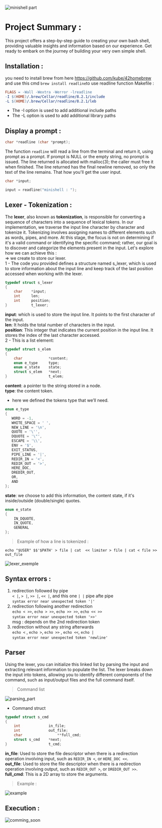 ![minishell part](https://github.com/Mustapha-Moumanis/minishell/assets/86886160/e634f444-b03b-43a5-958e-e1250c742512)
# Project Summary :
This project offers a step-by-step guide to creating your own bash shell, providing valuable insights and information based on our experience. Get ready to embark on the journey of building your very own simple shell.
## Installation :
you need to install brew from here https://github.com/kube/42homebrew 
and use this cmd `brew install readline`to use readline function
Makefile : 
```Makefile
FLAGS = -Wall -Wextra -Werror -lreadline 
-I $(HOME)/.brew/Cellar/readline/8.2.1/include
-L $(HOME)/.brew/Cellar/readline/8.2.1/leb
```
* The -I option is used to add additional include paths
* The -L option is used to add additional library paths
## Display a prompt :
```c
char *readline (char *prompt);
```
The function `readline` will read a line from the terminal and return it, using prompt as a prompt.  If prompt is NULL or the empty string, no prompt is issued.  The line returned is allocated with malloc(3); the caller must free it when finished.  The line returned has the final newline removed, so only the text of the line remains.
That how you'll get the user input.
```c
char *input;

input = readline("minishell : ");
```
## Lexer - Tokenization :
The **lexer**, also known as **tokenization**, is responsible for converting a sequence of characters into a sequence of lexical tokens. In our implementation, we traverse the input line character by character and tokenize it. Tokenizing involves assigning names to different elements such as words, pipes, and more. At this stage, the focus is not on determining if it's a valid command or identifying the specific command; rather, our goal is to discover and categorize the elements present in the input.
Let's explore how we can achieve this : <br>
=> we create to store our lexer. <br>
1 - The code you provided defines a structure named s_lexer, which is used to store information about the input line and keep track of the last position accessed when working with the lexer.<br>
```c
typedef struct s_lexer
{
	char	*input;
	int		len;
	int		position;
}			t_lexer;
```
**input**: which is used to store the input line. It points to the first character of the input.<br>
**len**: It holds the total number of characters in the input.<br>
**position**: This integer that indicates the current position in the input line. It stores the index of the last character accessed.<br>
2 - This is a list element:
```c
typedef struct s_elem
{
	char			*content;
	enum e_type		type;
	enum e_state	state;
	struct s_elem	*next;
}					t_elem;
```
**content**: a pointer to the string stored in a node. <br>
**type**: the content token. <br>
 * here we defined the tokens type that we’ll need.
 ```c
 enum e_type
{
	WORD = -1,
	WHITE_SPACE = ' ',
	NEW_LINE = '\n',
	QUOTE = '\'',
	DQUOTE = '\"',
	ESCAPE = '\\',
	ENV = '$',
	EXIT_STATUS,
	PIPE_LINE = '|',
	REDIR_IN = '<',
	REDIR_OUT = '>',
	HERE_DOC,
	DREDIR_OUT,
	OR,
	AND
};
```
**state**: we choose to add this information, the content state, if it's inside/outside (double/single) quotes.
```c
enum e_state
{
	IN_DQUOTE,
	IN_QUOTE,
	GENERAL
};
```
> Example of how a line is tokenized :
```shell
echo "$USER" $$'$PATH' > file | cat  << limiter > file | cat < file >> out_file
```
![lexer_exemple](https://github.com/Mustapha-Moumanis/minishell/assets/86886160/f8ed4ef1-8668-4125-ab53-e6545e6f5c36)
## Syntax errors :
1. redirection followed by pipe <br>
	`< |`, `> |`, `>> |`, `<< |`, and this one `| |` pipe afte pipe <br>
	`syntax error near unexpected token '|'` <br>
2. redirection following another redirection <br>
	`echo < >>`, `echo > >>`, `echo >> >>`, `echo << >>` <br>
	`syntax error near unexpected token '>>'` <br>
	msg : depends on the 2nd redirection token <br>
3. redirection without any string afterwards <br>
	`echo <` , `echo >`, `echo >>` , `echo <<`, `echo |` <br>
	`syntax error near unexpected token 'newline'` <br>

## Parser 
Using the lexer, you can initialize this linked list by parsing the input and extracting relevant information to populate the list. The lexer breaks down the input into tokens, allowing you to identify different components of the command, such as input/output files and the full command itself.
> Command list

![parsing_part](https://github.com/Mustapha-Moumanis/minishell_md/assets/86886160/028f0659-a762-45ef-a26b-a4d597245824)

* Command struct

```c
typedef struct s_cmd
{
	int				in_file;
	int				out_file;
	char				**full_cmd;
	struct s_cmd	*next;
}					t_cmd;
```

**in_file**: Used to store the file descriptor when there is a redirection operation involving input, such as `REDIR_IN <`, or `HERE_DOC <<`. <br>
**out_file**: Used to store the file descriptor when there is a redirection operation involving output, such as `REDIR_OUT >`, or `DREDIR_OUT >>`. <br>
**full_cmd**: This is a 2D array to store the arguments. <br>

> Example :

![example](https://github.com/Mustapha-Moumanis/minishell_md/assets/86886160/7a2f303f-9ddd-4fbf-9b0c-2cbd1ba694a1)

## Execution :

![comming_soon](https://github.com/Mustapha-Moumanis/minishell_md/assets/86886160/05215d54-5226-498b-ab47-32bb2f137b30)

